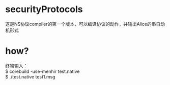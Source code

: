 # securityProtocols
这是NS协议compiler的第一个版本，可以编译协议的动作，并输出Alice的串自动机形式
# how?
 终端输入：  
 $ corebuild -use-menhir test.native   
 $ ./test.native  test1.msg  

 
